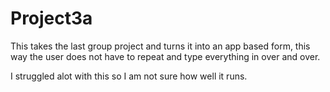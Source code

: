 # Project3a

This takes the last group project and turns it into an app based form, this way the user does not have to repeat and type everything in over and over.


I struggled alot with this so I am not sure how well it runs.
